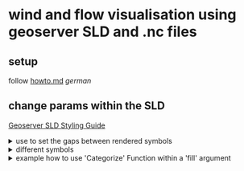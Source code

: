 # wind and flow visualisation using geoserver SLD and .nc files

## setup

follow [howto.md](https://github.com/JohannesSchnell/gsLubeck/blob/main/howto.md) _german_

## change params within the SLD

[Geoserver SLD Styling Guide](https://docs.geoserver.org/latest/en/user/styling/sld/index.html)

<details>
  <summary>
use to set the gaps between rendered symbols
</summary>

```xml
<ogc:Function name="parameter">
 <ogc:Literal>scale</ogc:Literal>
 <ogc:Literal>0.001</ogc:Literal>
</ogc:Function>
```

</details>

<details>
  <summary>
different symbols
</summary>
allows for [build-in and generic shapes](https://docs.geoserver.org/latest/en/user/styling/sld/extensions/pointsymbols.html)

```xml
<PointSymbolizer>
  <Graphic>
    <Mark>
      <WellKnownName>
        extshape://narrow
      </WellKnownName>
      .
      .
      .
```

</details>

<details>
  <summary>
example how to use 'Categorize' Function within a 'fill' argument
</summary>

```xml
<Fill>
  <CssParameter name ="fill">
    <ogc:Function name ="Categorize">

      <ogc:Function name="sqrt">
        <ogc:Add>
          <ogc:Mul>
            <ogc:PropertyName>uo</ogc:PropertyName>
            <ogc:PropertyName>uo</ogc:PropertyName>
          </ogc:Mul>
          <ogc:Mul>
            <ogc:PropertyName>vo</ogc:PropertyName>
            <ogc:PropertyName>vo</ogc:PropertyName>
          </ogc:Mul>
        </ogc:Add>
      </ogc:Function>

      <ogc:Literal>#ffffff</ogc:Literal>
      <ogc:Literal>0.01</ogc:Literal>
      <ogc:Literal>#1ce3ed</ogc:Literal>
      <ogc:Literal>0.02</ogc:Literal>
      <ogc:Literal>#148818</ogc:Literal>
      <ogc:Literal>0.06</ogc:Literal>
      <ogc:Literal>#dbeb52</ogc:Literal>
      <ogc:Literal>0.1</ogc:Literal>
      <ogc:Literal>#edad4c</ogc:Literal>
      <ogc:Literal>0.2</ogc:Literal>
      <ogc:Literal>#c92d24</ogc:Literal>

    </ogc:Function >
  </CssParameter>
</Fill>
```

</details>
